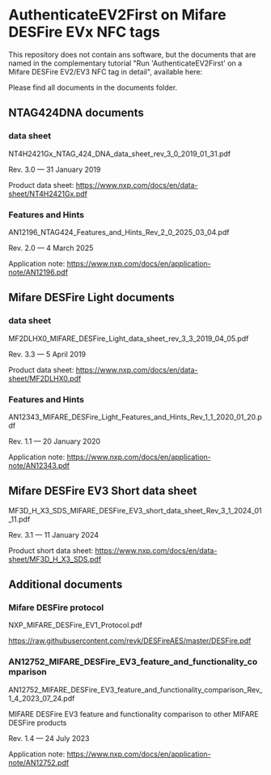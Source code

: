# AuthenticateEV2First on Mifare DESFire EVx NFC tags

This repository does not contain ans software, but the documents that are named in the complementary tutorial "Run 'AuthenticateEV2First' on a Mifare DESFire EV2/EV3 NFC tag in detail", available here:

Please find all documents in the documents folder.

## NTAG424DNA documents

### data sheet
NT4H2421Gx_NTAG_424_DNA_data_sheet_rev_3_0_2019_01_31.pdf

Rev. 3.0 — 31 January 2019

Product data sheet: https://www.nxp.com/docs/en/data-sheet/NT4H2421Gx.pdf

### Features and Hints
AN12196_NTAG424_Features_and_Hints_Rev_2_0_2025_03_04.pdf

Rev. 2.0 — 4 March 2025

Application note: https://www.nxp.com/docs/en/application-note/AN12196.pdf

## Mifare DESFire Light documents

### data sheet
MF2DLHX0_MIFARE_DESFire_Light_data_sheet_rev_3_3_2019_04_05.pdf

Rev. 3.3 — 5 April 2019

Product data sheet: https://www.nxp.com/docs/en/data-sheet/MF2DLHX0.pdf

### Features and Hints
AN12343_MIFARE_DESFire_Light_Features_and_Hints_Rev_1_1_2020_01_20.pdf

Rev. 1.1 — 20 January 2020

Application note: https://www.nxp.com/docs/en/application-note/AN12343.pdf

## Mifare DESFire EV3 Short data sheet
MF3D_H_X3_SDS_MIFARE_DESFire_EV3_short_data_sheet_Rev_3_1_2024_01_11.pdf

Rev. 3.1 — 11 January 2024

Product short data sheet: https://www.nxp.com/docs/en/data-sheet/MF3D_H_X3_SDS.pdf

## Additional documents

### Mifare DESFire protocol
NXP_MIFARE_DESFire_EV1_Protocol.pdf

https://raw.githubusercontent.com/revk/DESFireAES/master/DESFire.pdf

### AN12752_MIFARE_DESFire_EV3_feature_and_functionality_comparison
AN12752_MIFARE_DESFire_EV3_feature_and_functionality_comparison_Rev_1_4_2023_07_24.pdf

MIFARE DESFire EV3 feature and functionality comparison to other MIFARE
DESFire products

Rev. 1.4 — 24 July 2023

Application note: https://www.nxp.com/docs/en/application-note/AN12752.pdf

